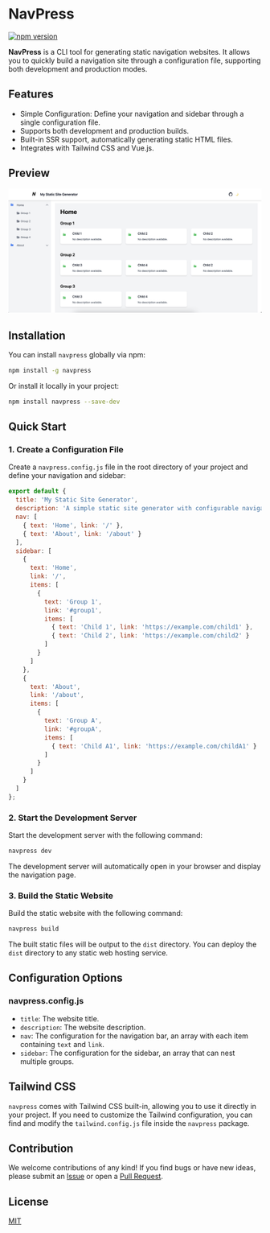 
# NavPress

[![npm version](https://img.shields.io/npm/v/navpress.svg)](https://www.npmjs.com/package/navpress)

**NavPress** is a CLI tool for generating static navigation websites. It allows you to quickly build a navigation site through a configuration file, supporting both development and production modes.

## Features

- Simple Configuration: Define your navigation and sidebar through a single configuration file.
- Supports both development and production builds.
- Built-in SSR support, automatically generating static HTML files.
- Integrates with Tailwind CSS and Vue.js.

## Preview
![demo](./demo.png)

## Installation

You can install `navpress` globally via npm:

```bash
npm install -g navpress
```

Or install it locally in your project:

```bash
npm install navpress --save-dev
```

## Quick Start

### 1. Create a Configuration File

Create a `navpress.config.js` file in the root directory of your project and define your navigation and sidebar:

```javascript
export default {
  title: 'My Static Site Generator',
  description: 'A simple static site generator with configurable navigation',
  nav: [
    { text: 'Home', link: '/' },
    { text: 'About', link: '/about' }
  ],
  sidebar: [
    {
      text: 'Home',
      link: '/',
      items: [
        {
          text: 'Group 1',
          link: '#group1',
          items: [
            { text: 'Child 1', link: 'https://example.com/child1' },
            { text: 'Child 2', link: 'https://example.com/child2' }
          ]
        }
      ]
    },
    {
      text: 'About',
      link: '/about',
      items: [
        {
          text: 'Group A',
          link: '#groupA',
          items: [
            { text: 'Child A1', link: 'https://example.com/childA1' }
          ]
        }
      ]
    }
  ]
};
```

### 2. Start the Development Server

Start the development server with the following command:

```bash
navpress dev
```

The development server will automatically open in your browser and display the navigation page.

### 3. Build the Static Website

Build the static website with the following command:

```bash
navpress build
```

The built static files will be output to the `dist` directory. You can deploy the `dist` directory to any static web hosting service.

## Configuration Options

### navpress.config.js

- `title`: The website title.
- `description`: The website description.
- `nav`: The configuration for the navigation bar, an array with each item containing `text` and `link`.
- `sidebar`: The configuration for the sidebar, an array that can nest multiple groups.

## Tailwind CSS

`navpress` comes with Tailwind CSS built-in, allowing you to use it directly in your project. If you need to customize the Tailwind configuration, you can find and modify the `tailwind.config.js` file inside the `navpress` package.

## Contribution

We welcome contributions of any kind! If you find bugs or have new ideas, please submit an [Issue](https://github.com/aaronlamz/navpress/issues) or open a [Pull Request](https://github.com/aaronlamz/navpress/pulls).

## License

[MIT](https://github.com/aaronlamz/navpress/blob/main/LICENSE)

